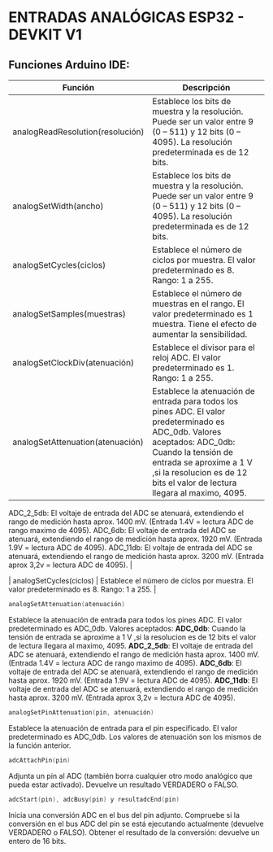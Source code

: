# ENTRADAS ANALÓGICAS ESP32 - DEVKIT V1


## Funciones Arduino IDE:




| Función | Descripción |
| ------------- | ------------- |
| analogReadResolution(resolución) | Establece los bits de muestra y la resolución. Puede ser un valor entre 9 (0 – 511) y 12 bits (0 – 4095). La resolución predeterminada es de 12 bits.  |
| analogSetWidth(ancho)  | Establece los bits de muestra y la resolución. Puede ser un valor entre 9 (0 – 511) y 12 bits (0 – 4095). La resolución predeterminada es de 12 bits.  |
| analogSetCycles(ciclos) | Establece el número de ciclos por muestra. El valor predeterminado es 8. Rango: 1 a 255. |
| analogSetSamples(muestras) | Establece el número de muestras en el rango. El valor predeterminado es 1 muestra. Tiene el efecto de aumentar la sensibilidad. |
| analogSetClockDiv(atenuación) | Establece el divisor para el reloj ADC. El valor predeterminado es 1. Rango: 1 a 255. |
| analogSetAttenuation(atenuación) | Establece la atenuación de entrada para todos los pines ADC. El valor predeterminado es ADC_0db. Valores aceptados: ADC_0db: Cuando la tensión de entrada se aproxime a 1 V ,si la resolucion es de 12 bits el valor de lectura llegara al maximo, 4095.
ADC_2_5db: El voltaje de entrada del ADC se atenuará, extendiendo el rango de medición hasta aprox. 1400 mV. (Entrada 1.4V = lectura ADC de rango maximo de 4095).
ADC_6db: El voltaje de entrada del ADC se atenuará, extendiendo el rango de medición hasta aprox. 1920 mV. (Entrada 1.9V = lectura ADC de 4095).
ADC_11db: El voltaje de entrada del ADC se atenuará, extendiendo el rango de medición hasta aprox. 3200 mV. (Entrada aprox 3,2v = lectura ADC de 4095). |



| analogSetCycles(ciclos) | Establece el número de ciclos por muestra. El valor predeterminado es 8. Rango: 1 a 255. |








```c
analogSetAttenuation(atenuación)
```
Establece la atenuación de entrada para todos los pines ADC. El valor predeterminado es ADC_0db. 
Valores aceptados:
**ADC_0db**: Cuando la tensión de entrada se aproxime a 1 V ,si la resolucion es de 12 bits el valor de lectura llegara al maximo, 4095.
**ADC_2_5db**: El voltaje de entrada del ADC se atenuará, extendiendo el rango de medición hasta aprox. 1400 mV. (Entrada 1.4V = lectura ADC de rango maximo de 4095).
**ADC_6db**: El voltaje de entrada del ADC se atenuará, extendiendo el rango de medición hasta aprox. 1920 mV. (Entrada 1.9V = lectura ADC de 4095).
**ADC_11db**: El voltaje de entrada del ADC se atenuará, extendiendo el rango de medición hasta aprox. 3200 mV. (Entrada aprox 3,2v = lectura ADC de 4095).


```c
analogSetPinAttenuation(pin, atenuación)
```
Establece la atenuación de entrada para el pin especificado. El valor predeterminado es ADC_0db. Los valores de atenuación son los mismos de la función anterior.


```c
adcAttachPin(pin)
```
Adjunta un pin al ADC (también borra cualquier otro modo analógico que pueda estar activado). Devuelve un resultado VERDADERO o FALSO.


```c
adcStart(pin), adcBusy(pin) y resultadcEnd(pin)
```
Inicia una conversión ADC en el bus del pin adjunto. Compruebe si la conversión en el bus ADC del pin se está ejecutando actualmente (devuelve VERDADERO o FALSO). Obtener el resultado de la conversión: devuelve un entero de 16 bits.

